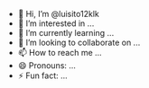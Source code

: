 - 👋 Hi, I’m @luisito12klk
- 👀 I’m interested in ...
- 🌱 I’m currently learning ...
- 💞️ I’m looking to collaborate on ...
- 📫 How to reach me ...
- 😄 Pronouns: ...
- ⚡ Fun fact: ...

<!---
luisito12klk/luisito12klk is a ✨ special ✨ repository because its `README.md` (this file) appears on your GitHub profile.
You can click the Preview link to take a look at your changes.
--->
